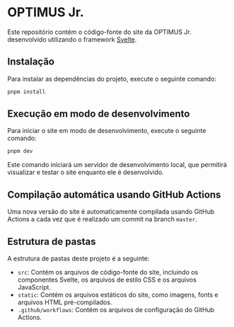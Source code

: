 # OPTIMUS Jr.

Este repositório contém o código-fonte do site da OPTIMUS Jr. desenvolvido utilizando o framework [Svelte](https://svelte.dev/).

## Instalação

Para instalar as dependências do projeto, execute o seguinte comando:

```bash
pnpm install
```

## Execução em modo de desenvolvimento

Para iniciar o site em modo de desenvolvimento, execute o seguinte comando:

```bash
pnpm dev
```

Este comando iniciará um servidor de desenvolvimento local, que permitirá visualizar e testar o site enquanto ele é desenvolvido.

## Compilação automática usando GitHub Actions

Uma nova versão do site é automaticamente compilada usando GitHub Actions a cada vez que é realizado um commit na branch `master`.

## Estrutura de pastas

A estrutura de pastas deste projeto é a seguinte:

- `src`: Contém os arquivos de código-fonte do site, incluindo os componentes Svelte, os arquivos de estilo CSS e os arquivos JavaScript.
- `static`: Contém os arquivos estáticos do site, como imagens, fonts e arquivos HTML pré-compilados.
- `.github/workflows`: Contém os arquivos de configuração do GitHub Actions.
